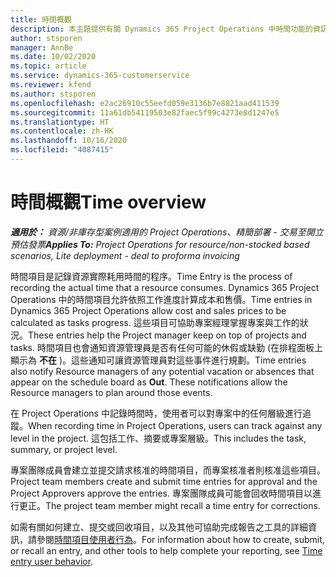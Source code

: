 ```yaml
---
title: 時間概觀
description: 本主題提供有關 Dynamics 365 Project Operations 中時間功能的資訊。
author: stsporen
manager: AnnBe
ms.date: 10/02/2020
ms.topic: article
ms.service: dynamics-365-customerservice
ms.reviewer: kfend
ms.author: stsporen
ms.openlocfilehash: e2ac26910c55eefd059e3136b7e8821aad411539
ms.sourcegitcommit: 11a61db54119503e82faec5f99c4273e8d1247e5
ms.translationtype: HT
ms.contentlocale: zh-HK
ms.lasthandoff: 10/16/2020
ms.locfileid: "4087415"
---
```

# <a name="time-overview"></a><span data-ttu-id="53771-103">時間概觀</span><span class="sxs-lookup"><span data-stu-id="53771-103">Time overview</span></span>

<span data-ttu-id="53771-104">_**適用於：** 資源/非庫存型案例適用的 Project Operations、精簡部署 - 交易至開立預估發票_</span><span class="sxs-lookup"><span data-stu-id="53771-104">_**Applies To:** Project Operations for resource/non-stocked based scenarios, Lite deployment - deal to proforma invoicing_</span></span>

<span data-ttu-id="53771-105">時間項目是記錄資源實際耗用時間的程序。</span><span class="sxs-lookup"><span data-stu-id="53771-105">Time Entry is the process of recording the actual time that a resource consumes.</span></span> <span data-ttu-id="53771-106">Dynamics 365 Project Operations 中的時間項目允許依照工作進度計算成本和售價。</span><span class="sxs-lookup"><span data-stu-id="53771-106">Time entries in Dynamics 365 Project Operations allow cost and sales prices to be calculated as tasks progress.</span></span> <span data-ttu-id="53771-107">這些項目可協助專案經理掌握專案與工作的狀況。</span><span class="sxs-lookup"><span data-stu-id="53771-107">These entries help the Project manager keep on top of projects and tasks.</span></span> <span data-ttu-id="53771-108">時間項目也會通知資源管理員是否有任何可能的休假或缺勤 (在排程面板上顯示為 **不在** )。這些通知可讓資源管理員對這些事件進行規劃。</span><span class="sxs-lookup"><span data-stu-id="53771-108">Time entries also notify Resource managers of any potential vacation or absences that appear on the schedule board as **Out**. These notifications allow the Resource managers to plan around those events.</span></span>

<span data-ttu-id="53771-109">在 Project Operations 中記錄時間時，使用者可以對專案中的任何層級進行追蹤。</span><span class="sxs-lookup"><span data-stu-id="53771-109">When recording time in Project Operations, users can track against any level in the project.</span></span> <span data-ttu-id="53771-110">這包括工作、摘要或專案層級。</span><span class="sxs-lookup"><span data-stu-id="53771-110">This includes the task, summary, or project level.</span></span>

<span data-ttu-id="53771-111">專案團隊成員會建立並提交請求核准的時間項目，而專案核准者則核准這些項目。</span><span class="sxs-lookup"><span data-stu-id="53771-111">Project team members create and submit time entries for approval and the Project Approvers approve the entries.</span></span> <span data-ttu-id="53771-112">專案團隊成員可能會回收時間項目以進行更正。</span><span class="sxs-lookup"><span data-stu-id="53771-112">The project team member might recall a time entry for corrections.</span></span>

<span data-ttu-id="53771-113">如需有關如何建立、提交或回收項目，以及其他可協助完成報告之工具的詳細資訊，請參閱[時間項目使用者行為](ui-behavior-time.md)。</span><span class="sxs-lookup"><span data-stu-id="53771-113">For information about how to create, submit, or recall an entry, and other tools to help complete your reporting, see [Time entry user behavior](ui-behavior-time.md).</span></span>

